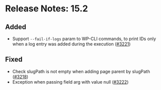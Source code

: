# Release Notes: 15.2

## Added

- Support `--fail-if-logs` param to WP-CLI commands, to print IDs only when a log entry was added during the execution ([#3221](https://github.com/GatoGraphQL/GatoGraphQL/pull/3221))

## Fixed

- Check slugPath is not empty when adding page parent by slugPath ([#3218](https://github.com/GatoGraphQL/GatoGraphQL/pull/3218))
- Exception when passing field arg with value null ([#3222](https://github.com/GatoGraphQL/GatoGraphQL/pull/3222))
